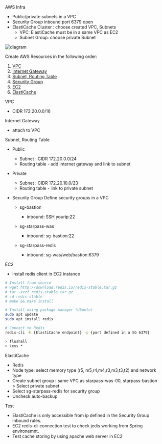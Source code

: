 
AWS Infra
- Public/private subnets in a VPC
- Security Group inbound port 6379 open
- ElastiCache Cluster : choose created VPC, Subnets
	- VPC: ElastiCache must be in a same VPC as EC2
	- Subnet Group: choose private Subnet

![diagram](https://d2cg24p20j4o18.cloudfront.net/playvote/000/20210819/82331f92-bc8c-403e-a1d1-5d51bc6fec79.jpg)

Create AWS Resources in the following order:
1. [VPC](#vpc)
2. [Internet Gateway](#internet-gateway)
3. [Subnet, Routing Table](#subnet-routing-table)
4. [Security Group](#security-group)
5. [EC2](#ec2)
5. [ElastiCache](#elasticache)

VPC
- CIDR 172.20.0.0/16

Internet Gateway
- attach to VPC

Subnet, Routing Table
- Public
  - Subnet : CIDR 172.20.0.0/24
  - Routing table - add internet gateway and link to subnet

- Private
  - Subnet : CIDR 172.20.10.0/23
  - Routing table - link to private subnet

- Security Group
Define security groups in a VPC

  - sg-bastion
    - inbound: SSH yourip:22

  - sg-starpass-was
    - inbound: sg-bastion:22

  - sg-starpass-redis
    - inbound: sg-was/web/bastion:6379

EC2
- install redis client in EC2 instance

```sh
# Install from source
# wget http://download.redis.io/redis-stable.tar.gz
# tar -xvzf redis-stable.tar.gz
# cd redis-stable
# make && make install

# Install using package manager (Ubuntu)
sudo apt update
sudo apt install redis

# Connect to Redis
redis-cli -h {ElastiCache endpoint} -p {port defined in a SG 6379}

> flushall
> keys *
```

ElastiCache
- Redis
- Node type: select memory type (r5, m5,r4,m4,r3,m3,t3,t2) and network type
- Create subnet group : same VPC as starpass-was-00, starpass-bastion > Select private subnet
- Select sg-starpass-redis for security group
- Uncheck auto-backup


Test
- ElastiCache is only accessible from ip defined in the Security Group inbound rules.
- EC2 redis-cli connection test to check jedis working from Spring environemnt.
- Test cache storing by using apache web server in EC2

